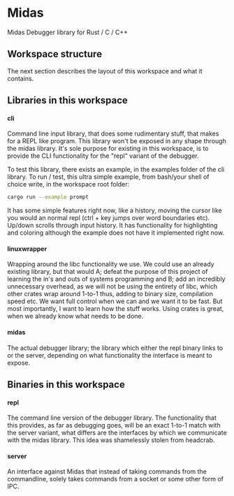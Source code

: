 # Midas

Midas Debugger library for Rust / C / C++

## Workspace structure

The next section describes the layout of this workspace and what it contains.

## Libraries in this workspace

#### cli

Command line input library, that does some rudimentary stuff, that makes for a REPL like program. This library won't be exposed in any shape through the midas library. It's sole purpose for existing in this workspace, is to provide the CLI functionality for the "repl" variant of the debugger.

To test this library, there exists an example, in the examples folder of the cli library. To run / test, this ultra simple example, from bash/your shell of choice write, in the workspace root folder:

```bash
cargo run --example prompt
```

It has some simple features right now, like a history, moving the cursor like you would an normal repl (ctrl + key jumps over word boundaries etc). Up/down scrolls through input history. It has functionality for highlighting and coloring
although the example does not have it implemented right now.

#### linuxwrapper

Wrapping around the libc functionality we use. We could use an already existing library, but that would A; defeat the purpose of this project of learning the in's and outs of systems programming and B; add an incredibly unnecessary overhead, as we will not be using the entirety of libc, which other crates wrap around 1-to-1 thus, adding to binary size, compilation speed etc. We want full control when we can and we want it to be fast. But most importantly, I want to learn how the stuff works. Using crates is great, when we already know what needs to be done.

#### midas

The actual debugger library; the library which either the repl binary links to or the server, depending on what functionality the interface is meant to expose.

## Binaries in this workspace

#### repl

The command line version of the debugger library. The functionality that this provides, as far as debugging goes, will be an exact 1-to-1 match with the server variant, what differs are the interfaces by which we communicate with the midas library. This idea was shamelessly stolen from headcrab.

#### server

An interface against Midas that instead of taking commands from the commandline, solely takes commands from a socket or some other form of IPC.
